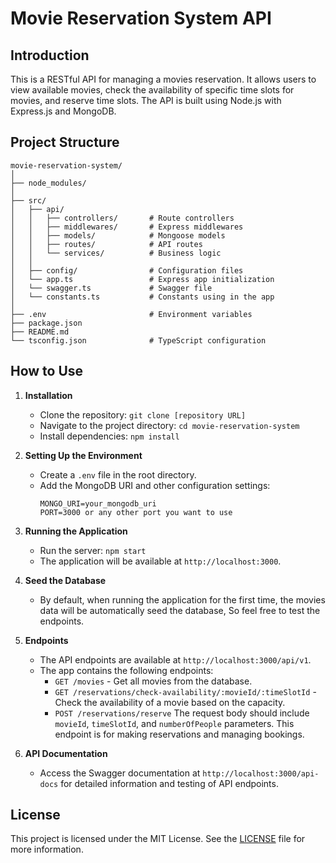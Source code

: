 # Movie Reservation System API

## Introduction
This is a RESTful API for managing a movies reservation. It allows users to view available movies, check the availability of specific time slots for movies, and reserve time slots. The API is built using Node.js with Express.js and MongoDB.

## Project Structure
```
movie-reservation-system/
│
├── node_modules/
│
├── src/
│   ├── api/
│   │   ├── controllers/       # Route controllers
│   │   ├── middlewares/       # Express middlewares
│   │   ├── models/            # Mongoose models
│   │   ├── routes/            # API routes
│   │   └── services/          # Business logic
│   │
│   ├── config/                # Configuration files
│   └── app.ts                 # Express app initialization
│   └── swagger.ts             # Swagger file
│   └── constants.ts           # Constants using in the app
│
├── .env                       # Environment variables
├── package.json
├── README.md
└── tsconfig.json              # TypeScript configuration
```

## How to Use
1. **Installation**
   - Clone the repository: `git clone [repository URL]`
   - Navigate to the project directory: `cd movie-reservation-system`
   - Install dependencies: `npm install`

2. **Setting Up the Environment**
   - Create a `.env` file in the root directory.
   - Add the MongoDB URI and other configuration settings:
     ```
     MONGO_URI=your_mongodb_uri
     PORT=3000 or any other port you want to use
     ```

3. **Running the Application**
   - Run the server: `npm start`
   - The application will be available at `http://localhost:3000`.

4. **Seed the Database**
   - By default, when running the application for the first time, the movies data will be automatically seed the database, So feel free to test the endpoints.

5. **Endpoints**
   - The API endpoints are available at `http://localhost:3000/api/v1`.
   - The app contains the following endpoints:
     - `GET /movies` - Get all movies from the database.
     - `GET /reservations/check-availability/:movieId/:timeSlotId` - Check the availability of a movie based on the capacity.
     - `POST /reservations/reserve` The request body should include `movieId`, `timeSlotId`, and `numberOfPeople` parameters. This endpoint is for making reservations and managing bookings.

6. **API Documentation**
   - Access the Swagger documentation at `http://localhost:3000/api-docs` for detailed information and testing of API endpoints.

## License
This project is licensed under the MIT License. See the [LICENSE](LICENSE) file for more information.
